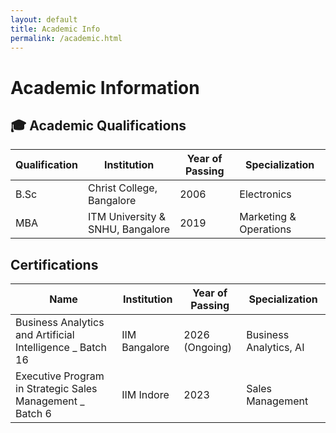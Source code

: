 ```yaml
---
layout: default
title: Academic Info
permalink: /academic.html
---
```


# Academic Information

## 🎓 Academic Qualifications

| Qualification       | Institution                      | Year of Passing | Specialization          |
|---------------------|----------------------------------|------------------|------------------------|
| B.Sc                | Christ College, Bangalore        | 2006             | Electronics            |
| MBA                 | ITM University & SNHU, Bangalore | 2019             | Marketing & Operations |


## Certifications

| Name                                                           | Institution                  | Year of Passing | Specialization          |
|----------------------------------------------------------------|------------------------------|------------------|------------------------|
| Business Analytics and Artificial Intelligence _ Batch 16      | IIM Bangalore                | 2026 (Ongoing)   | Business Analytics, AI |
| Executive Program in Strategic Sales Management _ Batch 6      | IIM Indore                   | 2023             | Sales Management       |
